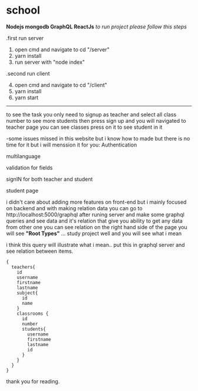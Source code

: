 # school
**Nodejs mongodb GraphQL ReactJs** 
*to run project please follow this steps*

.first run server
1) open cmd and navigate to cd "/server"
2) yarn install
3) run server with "node index"

.second run client

4) open cmd and navigate to cd "/client"
5) yarn install
6) yarn start

-----


to see the task you only need to signup as teacher and select all class number to see more students then press sign up and you will navigated to teacher page you can see classes press on it to see student in it


-some issues missed in this website but i know how to made but there is no time for it but i will menssion it for you: 
Authentication

multilanguage

validation for fields

signIN for both teacher and student

student page

i didn't care about adding more features on front-end but i mainly focused on backend and with making relation data you can go to 
http://localhost:5000/graphql after runing server and make some graphql queries and see data and it's relation that give you ability to 
get any data from other one you can see relation on the right hand side of the page you will see **"Root Types"** ... study project well and you will see what i mean

i think this query will illustrate what i mean.. put this in graphql server and see relation between items.

```
{
  teachers{
    id
    username
    firstname
    lastname
    subject{
      id
      name
    }
    classrooms {
      id
      number
      students{
        username
        firstname
        lastname
        id
      }
    }
  }
}
```

thank you for reading.
